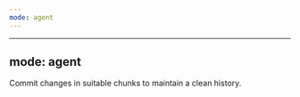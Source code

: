 ```yaml
---
mode: agent
---
```


---
mode: agent
---

Commit changes in suitable chunks to maintain a clean history.

